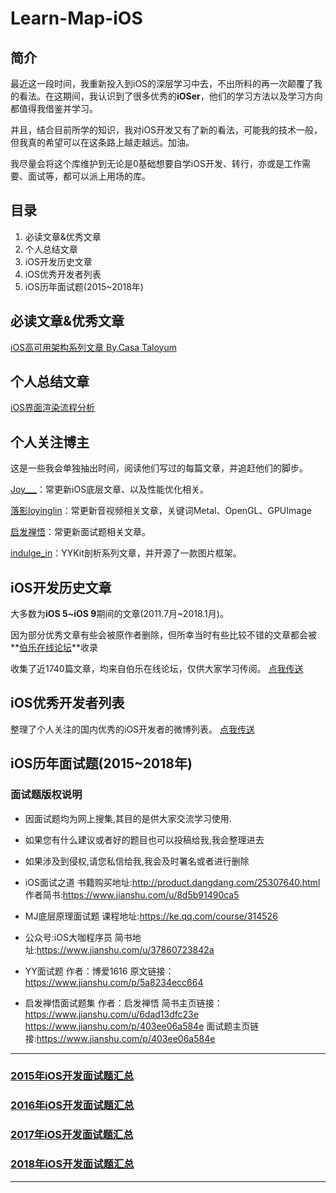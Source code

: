# Learn-Map-iOS

## 简介

最近这一段时间，我重新投入到iOS的深层学习中去，不出所料的再一次颠覆了我的看法。在这期间，我认识到了很多优秀的**iOSer**，他们的学习方法以及学习方向都值得我借鉴并学习。

并且，结合目前所学的知识，我对iOS开发又有了新的看法，可能我的技术一般，但我真的希望可以在这条路上越走越远。加油。

我尽量会将这个库维护到无论是0基础想要自学iOS开发、转行，亦或是工作需要、面试等，都可以派上用场的库。

## 目录
1. 必读文章&优秀文章
2. 个人总结文章
3. iOS开发历史文章
4. iOS优秀开发者列表
5. iOS历年面试题(2015~2018年)

## 必读文章&优秀文章
[iOS高可用架构系列文章 By.Casa Taloyum](https://casatwy.com/iosying-yong-jia-gou-tan-kai-pian.html)
## 个人总结文章
[iOS界面渲染流程分析](https://www.jianshu.com/p/39b91ecaaac8)

## 个人关注博主
这是一些我会单独抽出时间，阅读他们写过的每篇文章，并追赶他们的脚步。

[Joy___](https://www.jianshu.com/u/9c51a213b02e)：常更新iOS底层文章、以及性能优化相关。

[落影loyinglin](https://www.jianshu.com/u/815d10a4bdce)：常更新音视频相关文章，关键词Metal、OpenGL、GPUImage

[启发禅悟](https://www.jianshu.com/u/6dad13dfc23e)：常更新面试题相关文章。

[indulge_in](https://www.jianshu.com/u/a89bf7b8bdd8)：YYKit剖析系列文章，并开源了一款图片框架。

## iOS开发历史文章

大多数为**iOS 5~iOS 9**期间的文章(2011.7月~2018.1月)。

因为部分优秀文章有些会被原作者删除，但所幸当时有些比较不错的文章都会被**[伯乐在线论坛](http://ios.jobbole.com/category/ios-dev/)**收录

收集了近1740篇文章，均来自伯乐在线论坛，仅供大家学习传阅。
[点我传送](https://github.com/DreamerWinston/Learn-Map-iOS/blob/master/ios_jobbole_post_list.md)

## iOS优秀开发者列表

整理了个人关注的国内优秀的iOS开发者的微博列表。
[点我传送](https://github.com/DreamerWinston/Learn-Map-iOS/blob/master/iOS_Excellent_Developer_list.md)

## iOS历年面试题(2015~2018年)

### 面试题版权说明

- 因面试题均为网上搜集,其目的是供大家交流学习使用.

- 如果您有什么建议或者好的题目也可以投稿给我,我会整理进去

- 如果涉及到侵权,请您私信给我,我会及时署名或者进行删除

- iOS面试之道 书籍购买地址:http://product.dangdang.com/25307640.html
作者简书:https://www.jianshu.com/u/8d5b91490ca5

- MJ底层原理面试题 课程地址:https://ke.qq.com/course/314526

- 公众号:iOS大咖程序员  简书地址:https://www.jianshu.com/u/37860723842a

- YY面试题 作者：博爱1616
原文链接：https://www.jianshu.com/p/5a8234ecc664

- 启发禅悟面试题集 作者：启发禅悟
简书主页链接：https://www.jianshu.com/u/6dad13dfc23e <https://www.jianshu.com/p/403ee06a584e>
面试题主页链接:https://www.jianshu.com/p/403ee06a584e

***
### [2015年iOS开发面试题汇总](https://github.com/DreamerWinston/Learn-Map-iOS/blob/master/2015_Interview_questions.md)

### [2016年iOS开发面试题汇总](https://github.com/DreamerWinston/Learn-Map-iOS/blob/master/2016_Interview_questions.md)

### [2017年iOS开发面试题汇总](https://github.com/DreamerWinston/Learn-Map-iOS/blob/master/2017_Interview_questions.md)

### [2018年iOS开发面试题汇总](https://github.com/DreamerWinston/Learn-Map-iOS/blob/master/2018_Interview_questions.md)
***


